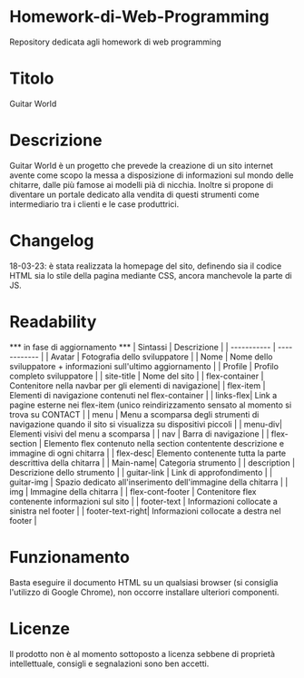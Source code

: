 # Homework-di-Web-Programming
Repository dedicata agli homework di web programming

# Titolo
Guitar World
# Descrizione
Guitar World è un progetto che prevede la creazione di un sito internet avente come scopo la messa a disposizione di informazioni sul mondo delle chitarre, dalle più famose ai modelli pià di nicchia. Inoltre si propone di diventare un portale dedicato alla vendita di questi strumenti come intermediario tra i clienti e le case produttrici.
# Changelog
18-03-23: è stata realizzata la homepage del sito, definendo sia il codice HTML sia lo stile della pagina mediante CSS, ancora manchevole la parte di JS.
# Readability
*** in fase di aggiornamento ***
| Sintassi | Descrizione |
| ----------- | ------------ |
| Avatar | Fotografia dello sviluppatore |
| Nome | Nome dello sviluppatore + informazioni sull'ultimo aggiornamento |
| Profile | Profilo completo sviluppatore |
| site-title | Nome del sito |
| flex-container | Contenitore nella navbar per gli elementi di navigazione|
| flex-item | Elementi di navigazione contenuti nel flex-container |
| links-flex| Link a pagine esterne nei flex-item (unico reindirizzamento sensato al momento si trova su CONTACT |
| menu | Menu a scomparsa degli strumenti di navigazione quando il sito si visualizza su dispositivi piccoli |
| menu-div| Elementi visivi del menu a scomparsa |
| nav | Barra di navigazione |
| flex-section | Elemento flex contenuto nella section contentente descrizione e immagine di ogni chitarra |
| flex-desc| Elemento contenente tutta la parte descrittiva della chitarra |
| Main-name| Categoria strumento |
| description | Descrizione dello strumento |
| guitar-link | Link di approfondimento |
| guitar-img | Spazio dedicato all'inserimento dell'immagine della chitarra |
| img | Immagine della chitarra |
| flex-cont-footer | Contenitore flex contenente informazioni sul sito |
| footer-text | Informazioni collocate a sinistra nel footer |
| footer-text-right| Informazioni collocate a destra nel footer |

# Funzionamento
Basta eseguire il documento HTML su un qualsiasi browser (si consiglia l'utilizzo di Google Chrome), non occorre installare ulteriori componenti.
# Licenze
Il prodotto non è al momento sottoposto a licenza sebbene di proprietà intellettuale, consigli e segnalazioni sono ben accetti.


